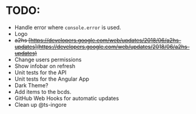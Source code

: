 # TODO:
* Handle error where `console.error` is used.
* Logo
* ~~a2hs [https://developers.google.com/web/updates/2018/06/a2hs-updates](https://developers.google.com/web/updates/2018/06/a2hs-updates)~~
* Change users permissions
* Show infobar on refresh
* Unit tests for the API
* Unit tests for the Angular App
* Dark Theme?
* Add items to the bcds.
* GitHub Web Hooks for automatic updates
* Clean up @ts-ingore
